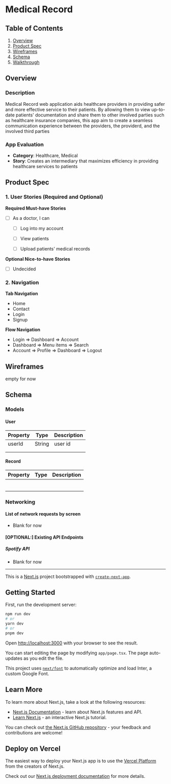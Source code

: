 # Medical Record

## Table of Contents
1. [Overview](#Overview)
2. [Product Spec](#Product-Spec)
3. [Wireframes](#Wireframes)
4. [Schema](#Schema)
5. [Walkthrough](#Walkthrough)

## Overview
### Description
Medical Record web application aids healthcare providers in providing safer and more effective service to their patients. By allowing them to view up-to-date patients' documentation and share them to other involved parties such as healthcare insurance companies, this app aim to create a seamless communication experience between the providers, the providerd, and the involved third parties

### App Evaluation
- **Category**: Healthcare, Medical
- **Story**: Creates an intermediary that maximizes efficiency in providing healthcare services to patients

## Product Spec

### 1. User Stories (Required and Optional)

**Required Must-have Stories**

* [ ] As a doctor, I can
  * [ ] Log into my account
  * [ ] View patients
  * [ ] Upload patients' medical records


**Optional Nice-to-have Stories**

* [ ] Undecided



### 2. Navigation

**Tab Navigation** 

* Home
* Contact
* Login
* Signup

**Flow Navigation** 

* Login
   => Dashboard
   => Account 
* Dashboard
   => Menu items
   => Search  
* Account 
   => Profile
   => Dashboard
   => Logout

## Wireframes
empty for now

## Schema 
### Models
#### User
 | Property      | Type     | Description |
   | ------------- | -------- | ------------|
   | userId      | String   | user id  |
   |          |      |  |
   |      |    |  |
   
#### Record
 | Property      | Type     | Description |
   | ------------- | -------- | ------------|
   |       |    |   |
   |          |      |   |
   |      |   |  |
   |          |      |   |
   |      |     |  |
   |      |    |   |

   
   
### Networking
#### List of network requests by screen

  - Blank for now
    
#### [OPTIONAL:] Existing API Endpoints
##### Spotify API
-  Blank for now

   

------------------------------------------------
This is a [Next.js](https://nextjs.org/) project bootstrapped with [`create-next-app`](https://github.com/vercel/next.js/tree/canary/packages/create-next-app).

## Getting Started

First, run the development server:

```bash
npm run dev
# or
yarn dev
# or
pnpm dev
```

Open [http://localhost:3000](http://localhost:3000) with your browser to see the result.

You can start editing the page by modifying `app/page.tsx`. The page auto-updates as you edit the file.

This project uses [`next/font`](https://nextjs.org/docs/basic-features/font-optimization) to automatically optimize and load Inter, a custom Google Font.

## Learn More

To learn more about Next.js, take a look at the following resources:

- [Next.js Documentation](https://nextjs.org/docs) - learn about Next.js features and API.
- [Learn Next.js](https://nextjs.org/learn) - an interactive Next.js tutorial.

You can check out [the Next.js GitHub repository](https://github.com/vercel/next.js/) - your feedback and contributions are welcome!

## Deploy on Vercel

The easiest way to deploy your Next.js app is to use the [Vercel Platform](https://vercel.com/new?utm_medium=default-template&filter=next.js&utm_source=create-next-app&utm_campaign=create-next-app-readme) from the creators of Next.js.

Check out our [Next.js deployment documentation](https://nextjs.org/docs/deployment) for more details.
